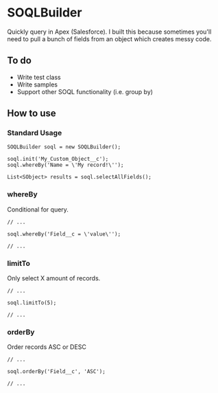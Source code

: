 # SOQLBuilder
Quickly query in Apex (Salesforce). I built this because sometimes you'll need to pull a bunch of fields from an object which creates messy code.

## To do
*	Write test class
*	Write samples
*	Support other SOQL functionality (i.e. group by)

## How to use
### Standard Usage
```apex
SOQLBuilder soql = new SOQLBuilder();

soql.init('My_Custom_Object__c');
soql.whereBy('Name = \'My record!\'');

List<SObject> results = soql.selectAllFields();
```

### whereBy
Conditional for query.

```apex
// ...

soql.whereBy('Field__c = \'value\'');

// ...
```

### limitTo
Only select X amount of records.

```apex
// ...

soql.limitTo(5);

// ...
```

### orderBy
Order records ASC or DESC

```apex
// ...

soql.orderBy('Field__c', 'ASC');

// ...